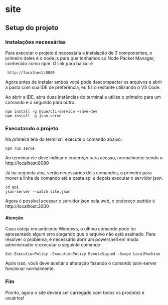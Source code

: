 # site

## Setup do projeto

### Instalações necessárias

Para executar o projeto é necessária a instalação de 3 componentes, o primeiro deles é o node.js para que tenhamos ao Node Packet Manager, conhecido como npm. O link para baixar é 

```
 http://localhost:8080 
```
Agora antes de instalar ambos você pode descompactar os arquivos e abrir a pasta com sua IDE de preferência, eu fiz o restante utilizando o VS Code.

Ao abrir a IDE, abra duas instâncias do terminal e utilize o primeiro para um comando e o segundo para outro.

```
npm install -g @vue/cli-service —save-dev
npm install -g json-serve
```

### Executando o projeto

Na primeira tela do terminal, execute o comando abaixo:
```
npm run serve
```
Ao terminar ele deve indicar o endereço para acesso, normalmente sendo o http://localhost:8080

Já na segunda aba, serão necessários dois comandos, o primeiro para mover a linha de comando até a pasta api e depois executar o servidor json.
```
cd api
json-server --watch site.json
```
Agora é possível acessar o servidor json pela web, o endereço padrão é http://localhost:3000
#### Atenção

Caso esteja em ambiente Windows, o ultimo comando pode ter apresentado algum erro alegando que o arquivo não está assinado. Para resolver o problema, é necessário abrir um powershell em modo administrador e executar o seguinte comando:
```
Set-ExecutionPolicy -ExecutionPolicy RemoteSigned -Scope LocalMachine
```
Após isso, você deve aceitar a alteração fazendo o comando json-server funcionar normalmente.

### Fim

Pronto, agora o site deverá ser carregado com todos os produtos e usuários!
